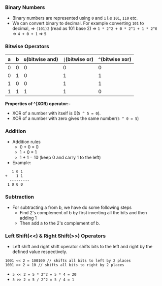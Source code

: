 ### Binary Numbers
* Binary numbers are represented using `0` and `1` i.e `101`, `110` etc.
* We can convert binary to decimal. For example converting `101` to decimal,
    => `(101)2` (read as 101 base 2)
    => `1 * 2^2 + 0 * 2^1 + 1 * 2^0`
    => `4 + 0 + 1`
    => `5`
### Bitwise Operators

|  a  |  b  |`&`(bitwise and) |`\|`(bitwise or)|`^`(bitwise xor)| 
| --- | --- | ----------------| -------------  | -------------- | 
|  0  |  0  |        0        |       0        |        0       | 
|  0  |  1  |        0        |       1        |        1       | 
|  1  |  0  |        0        |       1        |        1       | 
|  1  |  1  |        1        |       1        |        0       | 

**Properties of ^(XOR) operator:-**
* XOR of a number with itself is 0(`5 ^ 5 = 0`).
* XOR of a number with zero gives the same number(`5 ^ 0 = 5`)

### Addition
* Addition rules
    * 0 + 0 = 0
    * 1 + 0 = 1
    * 1 + 1 = 10 (keep 0 and carry 1 to the left)
* Example:
```
   1 0 1
+    1 1
  ---------
 1 0 0 0   
```
### Subtraction
* For subtracting a from b, we have do some following steps
    * Find 2's complement of b by first inverting all the bits and then adding 1
    * Then add a to the 2's complement of b.

### Left Shift(<<) & Right Shift(>>) Operators 
* Left shift and right shift operator shifts bits to the left and right by the defined value respectively.
```
1001 << 2 = 100100 // shifts all bits to left by 2 places
1001 >> 2 = 10 // shifts all bits to right by 2 places
```
* `5 << 2 = 5 * 2^2 = 5 * 4 = 20`
* `5 >> 2 = 5 / 2^2 = 5 / 4 = 1` 